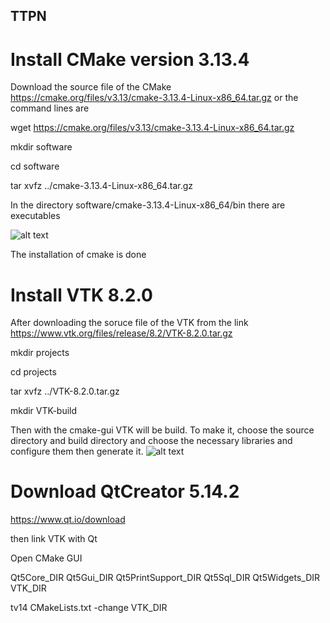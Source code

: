 ## TTPN

# Install CMake version 3.13.4 

Download the source file of the CMake https://cmake.org/files/v3.13/cmake-3.13.4-Linux-x86_64.tar.gz
or the command lines are

wget https://cmake.org/files/v3.13/cmake-3.13.4-Linux-x86_64.tar.gz

mkdir software

cd software

tar xvfz ../cmake-3.13.4-Linux-x86_64.tar.gz


In the directory software/cmake-3.13.4-Linux-x86_64/bin there are executables

![alt text](https://user-images.githubusercontent.com/70952816/93706122-e1485180-fb2b-11ea-84e0-77725ab70ad8.png)

The installation of cmake is done

# Install VTK 8.2.0

After downloading the soruce file of the VTK from the link https://www.vtk.org/files/release/8.2/VTK-8.2.0.tar.gz

mkdir projects

cd projects

tar xvfz ../VTK-8.2.0.tar.gz

mkdir VTK-build


Then with the cmake-gui VTK will be build. To make it, choose the source directory and build directory and choose the necessary libraries and configure them then generate it.
![alt text](https://user-images.githubusercontent.com/70952816/93706385-72b8c300-fb2e-11ea-8b84-39fab4dcccc1.png)

# Download QtCreator 5.14.2
https://www.qt.io/download



then link VTK with Qt

Open CMake GUI

Qt5Core_DIR
Qt5Gui_DIR
Qt5PrintSupport_DIR
Qt5Sql_DIR
Qt5Widgets_DIR
VTK_DIR

tv14 CMakeLists.txt
-change VTK_DIR
